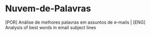 # Nuvem-de-Palavras
[POR] Análise de melhores palavras em assuntos de e-mails | 
[ENG] Analysis of best words in email subject lines 
